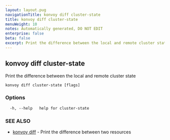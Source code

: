 ```yaml
---
layout: layout.pug
navigationTitle: konvoy diff cluster-state
title: konvoy diff cluster-state
menuWeight: 10
notes: Automatically generated, DO NOT EDIT
enterprise: false
beta: false
excerpt: Print the difference between the local and remote cluster state
---
```


## konvoy diff cluster-state

Print the difference between the local and remote cluster state

```
konvoy diff cluster-state [flags]
```

### Options

```
  -h, --help   help for cluster-state
```

### SEE ALSO

* [konvoy diff](../)	 - Print the difference between two resources

